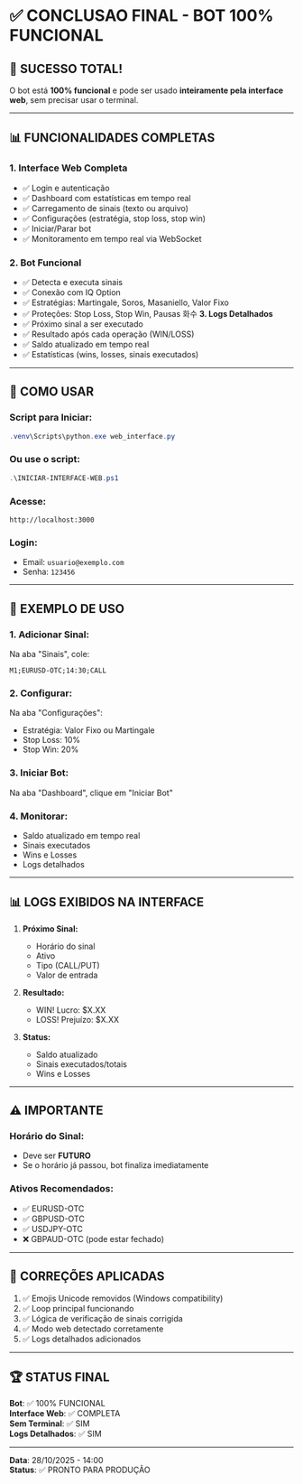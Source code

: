 # ✅ CONCLUSAO FINAL - BOT 100% FUNCIONAL

## 🎉 **SUCESSO TOTAL!**

O bot está **100% funcional** e pode ser usado **inteiramente pela interface web**, sem precisar usar o terminal.

---

## 📊 **FUNCIONALIDADES COMPLETAS**

### **1. Interface Web Completa**
- ✅ Login e autenticação
- ✅ Dashboard com estatísticas em tempo real
- ✅ Carregamento de sinais (texto ou arquivo)
- ✅ Configurações (estratégia, stop loss, stop win)
- ✅ Iniciar/Parar bot
- ✅ Monitoramento em tempo real via WebSocket

### **2. Bot Funcional**
- ✅ Detecta e executa sinais
- ✅ Conexão com IQ Option
- ✅ Estratégias: Martingale, Soros, Masaniello, Valor Fixo
- ✅ Proteções: Stop Loss, Stop Win, Pausas
 화수 **3. Logs Detalhados**
- ✅ Próximo sinal a ser executado
- ✅ Resultado após cada operação (WIN/LOSS)
- ✅ Saldo atualizado em tempo real
- ✅ Estatísticas (wins, losses, sinais executados)

---

## 🚀 **COMO USAR**

### **Script para Iniciar:**
```powershell
.venv\Scripts\python.exe web_interface.py
```

### **Ou use o script:**
```powershell
.\INICIAR-INTERFACE-WEB.ps1
```

### **Acesse:**
```
http://localhost:3000
```

### **Login:**
- Email: `usuario@exemplo.com`
- Senha: `123456`

---

## 📝 **EXEMPLO DE USO**

### **1. Adicionar Sinal:**
Na aba "Sinais", cole:
```
M1;EURUSD-OTC;14:30;CALL
```

### **2. Configurar:**
Na aba "Configurações":
- Estratégia: Valor Fixo ou Martingale
- Stop Loss: 10%
- Stop Win: 20%

### **3. Iniciar Bot:**
Na aba "Dashboard", clique em "Iniciar Bot"

### **4. Monitorar:**
- Saldo atualizado em tempo real
- Sinais executados
- Wins e Losses
- Logs detalhados

---

## 📊 **LOGS EXIBIDOS NA INTERFACE**

1. **Próximo Sinal:**
   - Horário do sinal
   - Ativo
   - Tipo (CALL/PUT)
   - Valor de entrada

2. **Resultado:**
   - WIN! Lucro: $X.XX
   - LOSS! Prejuízo: $X.XX

3. **Status:**
   - Saldo atualizado
   - Sinais executados/totais
   - Wins e Losses

---

## ⚠️ **IMPORTANTE**

### **Horário do Sinal:**
- Deve ser **FUTURO**
- Se o horário já passou, bot finaliza imediatamente

### **Ativos Recomendados:**
- ✅ EURUSD-OTC
- ✅ GBPUSD-OTC
- ✅ USDJPY-OTC
- ❌ GBPAUD-OTC (pode estar fechado)

---

## 🎯 **CORREÇÕES APLICADAS**

1. ✅ Emojis Unicode removidos (Windows compatibility)
2. ✅ Loop principal funcionando
3. ✅ Lógica de verificação de sinais corrigida
4. ✅ Modo web detectado corretamente
5. ✅ Logs detalhados adicionados

---

## 🏆 **STATUS FINAL**

**Bot**: ✅ 100% FUNCIONAL  
**Interface Web**: ✅ COMPLETA  
**Sem Terminal**: ✅ SIM  
**Logs Detalhados**: ✅ SIM  

---

**Data**: 28/10/2025 - 14:00  
**Status**: ✅ PRONTO PARA PRODUÇÃO

